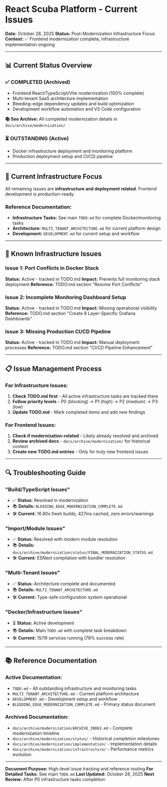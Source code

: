 # React Scuba Platform - Current Issues

**Date:** October 28, 2025
**Status:** Post-Modernization Infrastructure Focus
**Context:** ✅ Frontend modernization complete, infrastructure implementation ongoing

---

## 📊 **Current Status Overview**

### ✅ **COMPLETED (Archived)**

- Frontend React/TypeScript/Vite modernization (100% complete)
- Multi-tenant SaaS architecture implementation
- Bleeding-edge dependency updates and build optimization
- Development workflow automation and VS Code configuration

**📚 See Archive:** All completed modernization details in `docs/archive/modernization/`

### ⏳ **OUTSTANDING (Active)**

- Docker infrastructure deployment and monitoring platform
- Production deployment setup and CI/CD pipeline

---

## 🎯 **Current Infrastructure Focus**

All remaining issues are **infrastructure and deployment related**. Frontend development is production-ready.

### **Reference Documentation:**

- **Infrastructure Tasks:** See main `TODO.md` for complete Docker/monitoring tasks
- **Architecture:** `MULTI_TENANT_ARCHITECTURE.md` for current platform design
- **Development:** `DEVELOPMENT.md` for current setup and workflow

---

## 🚨 **Known Infrastructure Issues**

### Issue 1: Port Conflicts in Docker Stack

**Status:** Active - tracked in TODO.md
**Impact:** Prevents full monitoring stack deployment
**Reference:** TODO.md section "Resolve Port Conflicts"

### Issue 2: Incomplete Monitoring Dashboard Setup

**Status:** Active - tracked in TODO.md
**Impact:** Missing operational visibility
**Reference:** TODO.md section "Create 9 Layer-Specific Grafana Dashboards"

### Issue 3: Missing Production CI/CD Pipeline

**Status:** Active - tracked in TODO.md
**Impact:** Manual deployment processes
**Reference:** TODO.md section "CI/CD Pipeline Enhancement"

---

## 📋 **Issue Management Process**

### **For Infrastructure Issues:**

1. **Check TODO.md first** - All active infrastructure tasks are tracked there
2. **Follow priority levels** - P0 (blocking) → P1 (high) → P2 (medium) → P3 (low)
3. **Update TODO.md** - Mark completed items and add new findings

### **For Frontend Issues:**

1. **Check if modernization-related** - Likely already resolved and archived
2. **Review archived docs** - `docs/archive/modernization/` for historical context
3. **Create new TODO.md entries** - Only for truly new frontend issues

---

## 🔍 **Troubleshooting Guide**

### **"Build/TypeScript Issues"**

- ✅ **Status:** Resolved in modernization
- 📚 **Details:** `BLEEDING_EDGE_MODERNIZATION_COMPLETE.md`
- 🛠️ **Current:** 16.80s fresh builds, 427ms cached, zero errors/warnings

### **"Import/Module Issues"**

- ✅ **Status:** Resolved with modern module resolution
- 📚 **Details:** `docs/archive/modernization/status/FINAL_MODERNIZATION_STATUS.md`
- 🛠️ **Current:** ESNext compilation with bundler resolution

### **"Multi-Tenant Issues"**

- ✅ **Status:** Architecture complete and documented
- 📚 **Details:** `MULTI_TENANT_ARCHITECTURE.md`
- 🛠️ **Current:** Type-safe configuration system operational

### **"Docker/Infrastructure Issues"**

- ⏳ **Status:** Active development
- 📚 **Details:** Main `TODO.md` with complete task breakdown
- 🛠️ **Current:** 15/19 services running (78% success rate)

---

## 📚 **Reference Documentation**

### **Active Documentation:**

- `TODO.md` - All outstanding infrastructure and monitoring tasks
- `MULTI_TENANT_ARCHITECTURE.md` - Current platform architecture
- `DEVELOPMENT.md` - Development setup and workflow
- `BLEEDING_EDGE_MODERNIZATION_COMPLETE.md` - Primary status document

### **Archived Documentation:**

- `docs/archive/modernization/ARCHIVE_INDEX.md` - Complete modernization timeline
- `docs/archive/modernization/status/` - Historical completion milestones
- `docs/archive/modernization/implementation/` - Implementation details
- `docs/archive/modernization/infrastructure/` - Performance metrics evolution

---

**Document Purpose:** High-level issue tracking and reference routing
**For Detailed Tasks:** See main `TODO.md`
**Last Updated:** October 28, 2025
**Next Review:** After P0 infrastructure tasks completion
